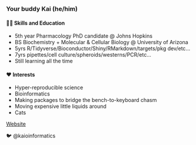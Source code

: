### Your buddy Kai (he/him)

####  🤹🏻 Skills and Education
* 5th year Pharmacology PhD candidate @ Johns Hopkins
* BS Biochemistry + Molecular & Cellular Biology @ University of Arizona
* 5yrs R/Tidyverse/Bioconductor/Shiny/RMarkdown/targets/pkg dev/etc...
* 7yrs pipettes/cell culture/spheroids/westerns/PCR/etc...
* Still learning all the time

#### ❤️ Interests
* Hyper-reproducible science
* Bioinformatics
* Making packages to bridge the bench-to-keyboard chasm
* Moving expensive little liquids around
* Cats

[Website](https://kaioinformatics.netlify.app/)

🐦 @kaioinformatics
